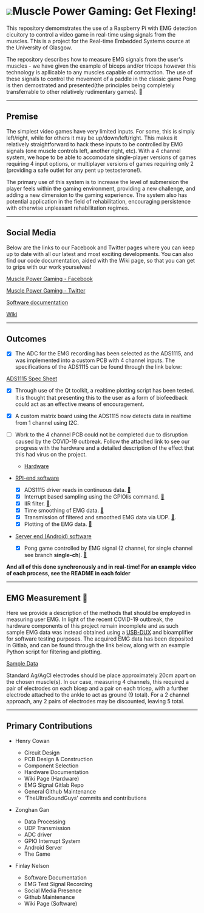 
# ![](https://github.com/TheUltraSoundGuys/RTEP/blob/master/Images/Logo2.png)Muscle Power Gaming: Get Flexing!

This repository demomstrates the use of a Raspberry Pi with EMG detection cicuitory to control a video game in real-time using signals from the muscles. This is a project for the Real-time Embedded Systems cource at the University of Glasgow.

The repository describes how to measure EMG signals from the user's muscles - we have given the example of biceps and/or triceps however this technology is apllicable to any muscles capable of contraction. The use of these signals to control the movement of a paddle in the classic game Pong is then demostrated and presented(the principles being completely transferrable to other relatively rudimentary games). :ping_pong:

---

## Premise

The simplest video games have very limited inputs. For some, this is simply left/right, while for others it may be up/down/left/right. This makes it relatively straightforward to hack these inputs to be controlled by EMG signals (one muscle controls left, another right, etc). With a 4 channel system, we hope to be able to accomodate single-player versions of games requiring 4 input options, or multiplayer versions of games requiring only 2 (providing a safe outlet for any pent up testosterone!).

The primary use of this system is to increase the level of submersion the player feels within the gaming environment, providing a new challenge, and adding a new dimension to the gaming experience. The system also has potential application in the field of rehabilitation, encouraging persistence with otherwise unpleasant rehabilitation regimes.

---

## Social Media

Below are the links to our Facebook and Twitter pages where you can keep up to date with all our latest and most exciting developments. You can also find our code documentation, aided with the Wiki page, so that you can get to grips with our work yourselves!

[Muscle Power Gaming - Facebook](https://www.facebook.com/EMGamingRPI/)

[Muscle Power Gaming - Twitter](https://twitter.com/emg_pi)

[Software documentation](https://finlay-nelson.github.io/Test.io/.)

[Wiki](https://github.com/TheUltraSoundGuys/RTEP/wiki)

---

## Outcomes

- [x] The ADC for the EMG recording has been selected as the ADS1115, and was implemented into a custom PCB with 4 channel inputs. The specifications of the ADS1115 can be found through the link below:

[ADS1115 Spec Sheet](http://www.ti.com/lit/ds/symlink/ads1114.pdf)

- [x] Through use of the Qt toolkit, a realtime plotting script has been tested. It is thought that presenting this to the user as a form of biofeedback could act as an effective means of encouragement. 

- [x] A custom matrix board using the ADS1115 now detects data in realtime from 1 channel using I2C.

- [ ] Work to the 4 channel PCB could not be completed due to disruption caused by the COVID-19 outbreak. Follow the attached link to see our progress with the hardware and a detailed description of the effect that this had virus on the project.
  - [Hardware](https://github.com/TheUltraSoundGuys/RTEP/tree/master/Hardware)

- [RPI-end software](https://github.com/TheUltraSoundGuys/RTEP/tree/master/Rpi_end)
  - [x] ADS1115 driver reads in continuous data. [:link:](https://github.com/TheUltraSoundGuys/RTEP/tree/master/Rpi_end/Ads1115ContinousDriver)
  - [x] Interrupt based sampling using the GPIOlis command. [:link:](https://github.com/TheUltraSoundGuys/RTEP/tree/master/Rpi_end/Rpi%20end%20together)
  - [x] IIR filter. [:link:](https://github.com/TheUltraSoundGuys/RTEP/tree/master/Rpi_end/unit%20tests%20in%20RPI%20end/Data%20filter%2Budp%20sending%20unit).
  - [x] Time smoothing of EMG data. [:link:](https://github.com/TheUltraSoundGuys/RTEP/tree/master/Rpi_end/unit%20tests%20in%20RPI%20end/Data%20filter%2Budp%20sending%20unit)
  - [x] Transmission of filtered and smoothed EMG data via UDP. [:link:](https://github.com/TheUltraSoundGuys/RTEP/blob/master/Rpi_end/unit%20tests%20in%20RPI%20end/Data%20filter%2Budp%20sending%20unit/window.cpp).
  - [x] Plotting of the EMG data. [:link:](https://github.com/TheUltraSoundGuys/RTEP/blob/master/Rpi_end/unit%20tests%20in%20RPI%20end/Data%20filter%2Budp%20sending%20unit/window.cpp)

- [Server end (Android) software](https://github.com/TheUltraSoundGuys/RTEP/tree/master/Server_end)

  - [x] Pong game controlled by EMG signal (2 channel, for single channel see branch **single-ch**). [:link:](https://github.com/TheUltraSoundGuys/RTEP/tree/master/Server_end/Server%20Pong%20GUI-all%20together)

**And all of this done synchronously and in real-time! For an example video of each process, see the README in each folder** 

---

## EMG Measurement :muscle:

Here we provide a description of the methods that should be employed in measuring user EMG. In light of the recent COVID-19 outbreak, the hardware components of this project remain incomplete and as such sample EMG data was instead obtained using a [USB-DUX](https://www.linux-usb-daq.co.uk/order2/) and bioamplifier for software testing purposes. The acquired EMG data has been deposited in Gitlab, and can be found through the link below, along with an example Python script for filtering and plotting.

[Sample Data](https://gitlab.com/HenryCowan/rte-emg-signals/-/tree/master)

Standard Ag/AgCl electrodes should be place approximately 20cm apart on the chosen muscle(s). In our case, measuring 4 channels, this required a pair of electrodes on each bicep and a pair on each tricep, with a further electrode attached to the ankle to act as ground (9 total). For a 2 channel approach, any 2 pairs of electrodes may be discounted, leaving 5 total.  

---

## Primary Contributions

- Henry Cowan
  - Circuit Design
  - PCB Design & Construction
  - Component Selection
  - Hardware Documentation
  - Wiki Page (Hardware)
  - EMG Signal Gitlab Repo
  - General Github Maintenance
  - 'TheUltraSoundGuys' commits and contributions

- Zonghan Gan
  - Data Processing
  - UDP Transmission
  - ADC driver
  - GPIO Interrupt System
  - Android Server
  - The Game

- Finlay Nelson
  - Software Documentation
  - EMG Test Signal Recording
  - Social Media Presence
  - Github Maintenance
  - Wiki Page (Software)


